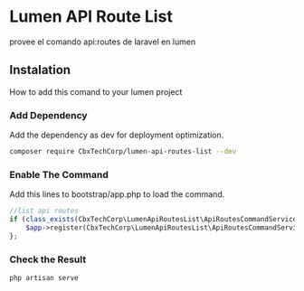 # Lumen API Route List

provee el comando api:routes de laravel en lumen

## Instalation

How to add this comand to your lumen project

### Add Dependency

Add the dependency as dev for deployment optimization.

``` bash
composer require CbxTechCorp/lumen-api-routes-list --dev
```

### Enable The Command

Add this lines to bootstrap/app.php to load the command.

``` php
//list api routes
if (class_exists(CbxTechCorp\LumenApiRoutesList\ApiRoutesCommandServiceProvider::class)) {
    $app->register(CbxTechCorp\LumenApiRoutesList\ApiRoutesCommandServiceProvider::class);
};
```

### Check the Result

```bash
php artisan serve
```